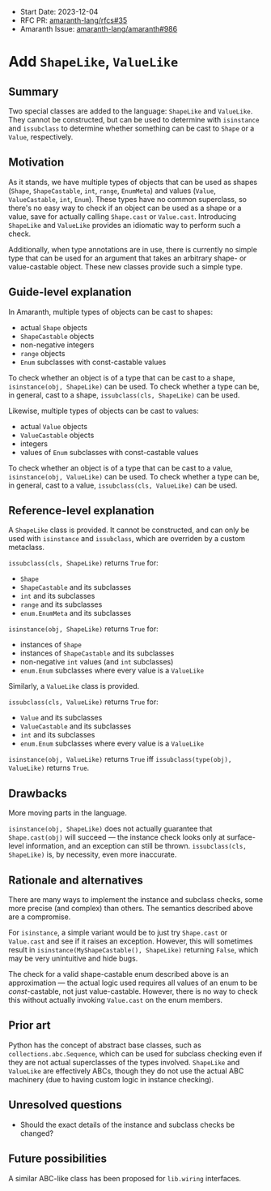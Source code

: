 - Start Date: 2023-12-04
- RFC PR: [amaranth-lang/rfcs#35](https://github.com/amaranth-lang/rfcs/pull/35)
- Amaranth Issue: [amaranth-lang/amaranth#986](https://github.com/amaranth-lang/amaranth/issues/986)

# Add `ShapeLike`, `ValueLike`

## Summary
[summary]: #summary

Two special classes are added to the language: `ShapeLike` and `ValueLike`. They cannot be constructed, but can be used to determine with `isinstance` and `issubclass` to determine whether something can be cast to `Shape` or a `Value`, respectively.

## Motivation
[motivation]: #motivation

As it stands, we have multiple types of objects that can be used as shapes (`Shape`, `ShapeCastable`, `int`, `range`, `EnumMeta`) and values (`Value`, `ValueCastable`, `int`, `Enum`). These types have no common superclass, so there's no easy way to check if an object can be used as a shape or a value, save for actually calling `Shape.cast` or `Value.cast`. Introducing `ShapeLike` and `ValueLike` provides an idiomatic way to perform such a check.

Additionally, when type annotations are in use, there is currently no simple type that can be used for an argument that takes an arbitrary shape- or value-castable object. These new classes provide such a simple type.

## Guide-level explanation
[guide-level-explanation]: #guide-level-explanation

In Amaranth, multiple types of objects can be cast to shapes:

- actual `Shape` objects
- `ShapeCastable` objects
- non-negative integers
- `range` objects
- `Enum` subclasses with const-castable values

To check whether an object is of a type that can be cast to a shape, `isinstance(obj, ShapeLike)` can be used. To check whether a type can be, in general, cast to a shape, `issubclass(cls, ShapeLike)` can be used.

Likewise, multiple types of objects can be cast to values:

- actual `Value` objects
- `ValueCastable` objects
- integers
- values of `Enum` subclasses with const-castable values

To check whether an object is of a type that can be cast to a value, `isinstance(obj, ValueLike)` can be used. To check whether a type can be, in general, cast to a value, `issubclass(cls, ValueLike)` can be used.

## Reference-level explanation
[reference-level-explanation]: #reference-level-explanation

A `ShapeLike` class is provided. It cannot be constructed, and can only be used with `isinstance` and `issubclass`, which are overriden by a custom metaclass.

`issubclass(cls, ShapeLike)` returns `True` for:

- `Shape`
- `ShapeCastable` and its subclasses
- `int` and its subclasses
- `range` and its subclasses
- `enum.EnumMeta` and its subclasses

`isinstance(obj, ShapeLike)` returns `True` for:

- instances of `Shape`
- instances of `ShapeCastable` and its subclasses
- non-negative `int` values (and `int` subclasses)
- `enum.Enum` subclasses where every value is a `ValueLike`

Similarly, a `ValueLike` class is provided.

`issubclass(cls, ValueLike)` returns `True` for:

- `Value` and its subclasses
- `ValueCastable` and its subclasses
- `int` and its subclasses
- `enum.Enum` subclasses where every value is a `ValueLike`

`isinstance(obj, ValueLike)` returns `True` iff `issubclass(type(obj), ValueLike)` returns `True`.

## Drawbacks
[drawbacks]: #drawbacks

More moving parts in the language.

`isinstance(obj, ShapeLike)` does not actually guarantee that `Shape.cast(obj)` will succeed — the instance check looks only at surface-level information, and an exception can still be thrown. `issubclass(cls, ShapeLike)` is, by necessity, even more inaccurate.

## Rationale and alternatives
[rationale-and-alternatives]: #rationale-and-alternatives

There are many ways to implement the instance and subclass checks, some more precise (and complex) than others. The semantics described above are a compromise.

For `isinstance`, a simple variant would be to just try `Shape.cast` or `Value.cast` and see if it raises an exception. However, this will sometimes result in `isinstance(MyShapeCastable(), ShapeLike)` returning `False`, which may be very unintuitive and hide bugs.

The check for a valid shape-castable enum described above is an approximation — the actual logic used requires all values of an enum to be *const*-castable, not just value-castable. However, there is no way to check this without actually invoking `Value.cast` on the enum members.

## Prior art
[prior-art]: #prior-art

Python has the concept of abstract base classes, such as `collections.abc.Sequence`, which can be used for subclass checking even if they are not actual superclasses of the types involved. `ShapeLike` and `ValueLike` are effectively ABCs, though they do not use the actual ABC machinery (due to having custom logic in instance checking).

## Unresolved questions
[unresolved-questions]: #unresolved-questions

- Should the exact details of the instance and subclass checks be changed?

## Future possibilities
[future-possibilities]: #future-possibilities

A similar ABC-like class has been proposed for `lib.wiring` interfaces.
